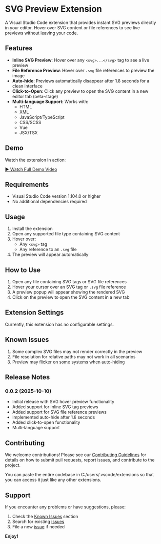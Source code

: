 # SVG Preview Extension

A Visual Studio Code extension that provides instant SVG previews directly in your editor. Hover over SVG content or file references to see live previews without leaving your code.

## Features

- **Inline SVG Preview**: Hover over any `<svg>...</svg>` tag to see a live preview
- **File Reference Preview**: Hover over `.svg` file references to preview the image
- **Auto-hide**: Previews automatically disappear after 1.8 seconds for a clean interface
- **Click-to-Open**: Click any preview to open the SVG content in a new editor tab (beta-stage)
- **Multi-language Support**: Works with:
  - HTML
  - XML
  - JavaScript/TypeScript
  - CSS/SCSS
  - Vue
  - JSX/TSX

## Demo

Watch the extension in action:

[▶️ Watch Full Demo Video](https://drive.google.com/file/d/1mLCzWXZklClPMEZYGZq4k95xTkC2gqnC/view?usp=sharing)

## Requirements

- Visual Studio Code version 1.104.0 or higher
- No additional dependencies required

## Usage

1. Install the extension
2. Open any supported file type containing SVG content
3. Hover over:
   - Any `<svg>` tag
   - Any reference to an `.svg` file
4. The preview will appear automatically

## How to Use

1. Open any file containing SVG tags or SVG file references
2. Hover your cursor over an SVG tag or `.svg` file reference
3. A preview popup will appear showing the rendered SVG
4. Click on the preview to open the SVG content in a new tab

## Extension Settings

Currently, this extension has no configurable settings.

## Known Issues

1. Some complex SVG files may not render correctly in the preview
2. File resolution for relative paths may not work in all scenarios
3. Preview may flicker on some systems when auto-hiding

## Release Notes

### 0.0.2 (2025-10-10)

- Initial release with SVG hover preview functionality
- Added support for inline SVG tag previews
- Added support for SVG file reference previews
- Implemented auto-hide after 1.8 seconds
- Added click-to-open functionality
- Multi-language support

## Contributing

We welcome contributions! Please see our [Contributing Guidelines](CONTRIBUTING.md) for details on how to submit pull requests, report issues, and contribute to the project.

You can paste the entire codebase in C:/users/.vscode/extensions so that you can access it just like any other extensions.

## Support

If you encounter any problems or have suggestions, please:
1. Check the [Known Issues](#known-issues) section
2. Search for existing [issues](https://github.com/SinghAman21/svg-preview/issues)
3. File a new [issue](https://github.com/SinghAman21/svg-preview/issues/new) if needed

**Enjoy!**

